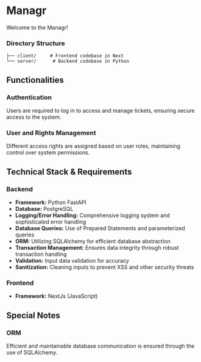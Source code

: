# Managr

Welcome to the Managr!

### Directory Structure

```
├── client/     # Frontend codebase in Next
└── server/      # Backend codebase in Python
```

## Functionalities

### Authentication

Users are required to log in to access and manage tickets, ensuring secure access to the system.

### User and Rights Management

Different access rights are assigned based on user roles, maintaining control over system permissions.

## Technical Stack & Requirements

### Backend

- **Framework:** Python FastAPI
- **Database:** PostgreSQL
- **Logging/Error Handling:** Comprehensive logging system and sophisticated error handling
- **Database Queries:** Use of Prepared Statements and parameterized queries
- **ORM:** Utilizing SQLAlchemy for efficient database abstraction
- **Transaction Management:** Ensures data integrity through robust transaction handling
- **Validation:** Input data validation for accuracy
- **Sanitization:** Cleaning inputs to prevent XSS and other security threats

### Frontend

- **Framework:** NextJs (JavaScript)

## Special Notes

### ORM

Efficient and maintainable database communication is ensured through the use of SQLAlchemy.

